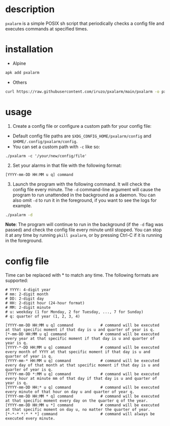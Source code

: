 # description

`pxalarm` is a simple POSIX sh script that periodically checks a config file and
executes commands at specified times.

# installation

- Alpine
```sh
apk add pxalarm
```
- Others
```sh
curl https://raw.githubusercontent.com/iruzo/pxalarm/main/pxalarm -o pxalarm
```

# usage

1. Create a config file or configure a custom path for your config file:
- Default config file paths are `$XDG_CONFIG_HOME/pxalarm/config` and `$HOME/.config/pxalarm/config`.
- You can set a custom path with `-c` like so:
```
./pxalarm -c '/your/new/config/file'
```

2. Set your alarms in that file with the following format:

```
[YYYY-mm-DD HH:MM u q] command
```

3. Launch the program with the following command. It will check the config
file every minute. The `-d` command-line argument will cause the program to run
unattended in the background as a daemon. You can also omit `-d` to run it in
the foreground, if you want to see the logs for example.

```sh
./pxalarm -d
```

**Note**: The program will continue to run in the background (if the `-d` flag
was passed) and check the config file every minute until stopped. You can stop
it at any time by running `pkill pxalarm`, or by pressing Ctrl-C if it is
running in the foreground.

# config file

Time can be replaced with * to match any time. The following formats are
supported:
```
# YYYY: 4-digit year
# mm: 2-digit month
# DD: 2-digit day
# HH: 2-digit hour (24-hour format)
# MM: 2-digit minute
# u: weekday (1 for Monday, 2 for Tuesday, ..., 7 for Sunday)
# q: quarter of year (1, 2, 3, 4)

[YYYY-mm-DD HH:MM u q] command            # command will be executed at that specific moment if that day is u and quarter of year is q.
[*-mm-DD HH:MM u q] command               # command will be executed every year at that specific moment if that day is u and quarter of year is q.
[YYYY-*-DD HH:MM u q] command             # command will be executed every month of YYYY at that specific moment if that day is u and quarter of year is q.
[YYYY-mm-* HH:MM u q] command             # command will be executed every day of that month at that specific moment if that day is u and quarter of year is q.
[YYYY-mm-DD *:MM u q] command             # command will be executed every hour at minute mm of that day if that day is u and quarter of year is q.
[YYYY-mm-DD HH:* u q] command             # command will be executed every minute of that hour on day u and quarter of year q.
[YYYY-mm-DD HH:MM * q] command            # command will be executed at that specific moment every day on the quarter q of the year.
[YYYY-mm-DD HH:MM u *] command            # command will be executed at that specific moment on day u, no matter the quarter of year.
[*-*-* *:* * *] command                   # command will always be executed every minute.
```
